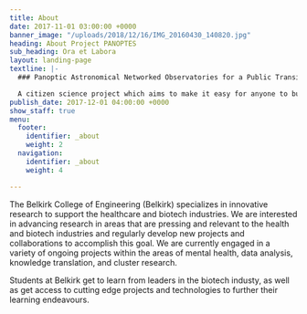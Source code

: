 ```yaml
---
title: About
date: 2017-11-01 03:00:00 +0000
banner_image: "/uploads/2018/12/16/IMG_20160430_140820.jpg"
heading: About Project PANOPTES
sub_heading: Ora et Labora
layout: landing-page
textline: |-
  ### Panoptic Astronomical Networked Observatories for a Public Transiting Exoplanets Survey

  A citizen science project which aims to make it easy for anyone to build a low cost, robotic telescope which can be used to detect transiting exoplanets.
publish_date: 2017-12-01 04:00:00 +0000
show_staff: true
menu:
  footer:
    identifier: _about
    weight: 2
  navigation:
    identifier: _about
    weight: 4

---
```

The Belkirk College of Engineering (Belkirk) specializes in innovative research to support the healthcare and biotech industries. We are interested in advancing research in areas that are pressing and relevant to the health and biotech industries and regularly develop new projects and collaborations to accomplish this goal. We are currently engaged in a variety of ongoing projects within the areas of mental health, data analysis, knowledge translation, and cluster research.

Students at Belkirk get to learn from leaders in the biotech industy, as well as get access to cutting edge projects and technologies to further their learning endeavours.